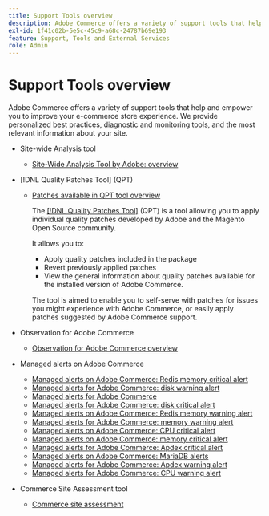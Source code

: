 ```yaml
---
title: Support Tools overview
description: Adobe Commerce offers a variety of support tools that help and empower you to improve your e-commerce store experience. We provide personalized best practices, diagnostic and monitoring tools, and the most relevant information about your site.
exl-id: 1f41c02b-5e5c-45c9-a68c-24787b69e193
feature: Support, Tools and External Services
role: Admin
---
```

# Support Tools overview

Adobe Commerce offers a variety of support tools that help and empower you to improve your e-commerce store experience. We provide personalized best practices, diagnostic and monitoring tools, and the most relevant information about your site.

* Site-wide Analysis tool

  * [Site-Wide Analysis Tool by Adobe: overview](/help/support-tools/site-wide-analysis-tool/swat-tool-overview.md)

* [!DNL Quality Patches Tool] (QPT)

  * [Patches available in QPT tool overview](https://experienceleague.adobe.com/en/docs/commerce-operations/tools/quality-patches-tool/patches-available-in-qpt/patches-available-in-qpt-tool-overview)

    The [[!DNL Quality Patches Tool]](https://github.com/magento/quality-patches) (QPT) is a tool allowing you to apply individual quality patches developed by Adobe and the Magento Open Source community.

    It allows you to:

    * Apply quality patches included in the package
    * Revert previously applied patches
    * View the general information about quality patches available for the installed version of Adobe Commerce.

    The tool is aimed to enable you to self-serve with patches for issues you might experience with Adobe Commerce, or easily apply patches suggested by Adobe Commerce support.

* Observation for Adobe Commerce

  * [Observation for Adobe Commerce overview](https://experienceleague.adobe.com/en/docs/commerce-operations/tools/observation-for-adobe-commerce/intro)

* Managed alerts on Adobe Commerce
  * [Managed alerts on Adobe Commerce: Redis memory critical alert](https://experienceleague.adobe.com/en/docs/commerce-operations/tools/managed-alerts-for-adobe-commerce/managed-alerts-on-magento-commerce-redis-memory-critical-alert)
  * [Managed alerts for Adobe Commerce: disk warning alert](https://experienceleague.adobe.com/en/docs/commerce-operations/tools/managed-alerts-for-adobe-commerce/managed-alerts-for-magento-commerce-disk-warning-alert)
  * [Managed alerts for Adobe Commerce](https://experienceleague.adobe.com/en/docs/commerce-operations/tools/managed-alerts-for-adobe-commerce/managed-alerts-for-magento-commerce)
  * [Managed alerts for Adobe Commerce: disk critical alert](https://experienceleague.adobe.com/en/docs/commerce-operations/tools/managed-alerts-for-adobe-commerce/managed-alerts-for-magento-commerce-disk-critical-alert)
  * [Managed alerts on Adobe Commerce: Redis memory warning alert](https://experienceleague.adobe.com/en/docs/commerce-operations/tools/managed-alerts-for-adobe-commerce/managed-alerts-on-magento-commerce-redis-memory-warning-alert)
  * [Managed alerts for Adobe Commerce: memory warning alert](https://experienceleague.adobe.com/en/docs/commerce-operations/tools/managed-alerts-for-adobe-commerce/managed-alerts-for-magento-commerce-memory-warning-alert)
  * [Managed alerts on Adobe Commerce: CPU critical alert](https://experienceleague.adobe.com/en/docs/commerce-operations/tools/managed-alerts-for-adobe-commerce/managed-alerts-on-magento-commerce-cpu-critical-alert)
  * [Managed alerts on Adobe Commerce: memory critical alert](https://experienceleague.adobe.com/en/docs/commerce-operations/tools/managed-alerts-for-adobe-commerce/managed-alerts-on-magento-commerce-memory-critical-alert)
  * [Managed alerts for Adobe Commerce: Apdex critical alert](https://experienceleague.adobe.com/en/docs/commerce-operations/tools/managed-alerts-for-adobe-commerce/managed-alerts-for-magento-commerce-apdex-critical-alert)
  * [Managed alerts on Adobe Commerce: MariaDB alerts](https://experienceleague.adobe.com/en/docs/commerce-operations/tools/managed-alerts-for-adobe-commerce/managed-alerts-on-magento-commerce-mariadb-alerts)
  * [Managed alerts for Adobe Commerce: Apdex warning alert](https://experienceleague.adobe.com/en/docs/commerce-operations/tools/managed-alerts-for-adobe-commerce/managed-alerts-for-magento-commerce-apdex-warning-alert)
  * [Managed alerts for Adobe Commerce: CPU warning alert](https://experienceleague.adobe.com/en/docs/commerce-operations/tools/managed-alerts-for-adobe-commerce/managed-alerts-for-magento-commerce-cpu-warning-alert)
* Commerce Site Assessment tool
  * [Commerce site assessment](https://experienceleague.adobe.com/tools/commerce-site-assessment/index.html)
